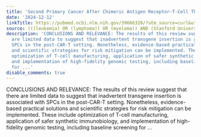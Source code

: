 ```yaml
---
title: 'Second Primary Cancer After Chimeric Antigen Receptor-T-Cell Therapy: A Review'
date: '2024-12-12'
linkTitle: https://pubmed.ncbi.nlm.nih.gov/39666320/?utm_source=curl&utm_medium=rss&utm_campaign=pubmed-2&utm_content=1Rkszs2HVZ2RHP33OibaNFew6VK-LzjJWTD4GwmLlk8B-wCceh&fc=20220923065203&ff=20241212174416&v=2.18.0.post9+e462414
source: (((leukemia) OR (lymphoma)) OR (myeloma)) AND (Stanford University[Affiliation])
description: 'CONCLUSIONS AND RELEVANCE: The results of this review suggest that there
  are limited data to suggest that inadvertent transgene insertion is associated with
  SPCs in the post-CAR-T setting. Nonetheless, evidence-based practical solutions
  and scientific strategies for risk mitigation can be implemented. These include
  optimization of T-cell manufacturing, application of safer synthetic immunobiology,
  and implementation of high-fidelity genomic testing, including baseline screening
  for ...'
disable_comments: true
---
```

CONCLUSIONS AND RELEVANCE: The results of this review suggest that there are limited data to suggest that inadvertent transgene insertion is associated with SPCs in the post-CAR-T setting. Nonetheless, evidence-based practical solutions and scientific strategies for risk mitigation can be implemented. These include optimization of T-cell manufacturing, application of safer synthetic immunobiology, and implementation of high-fidelity genomic testing, including baseline screening for ...